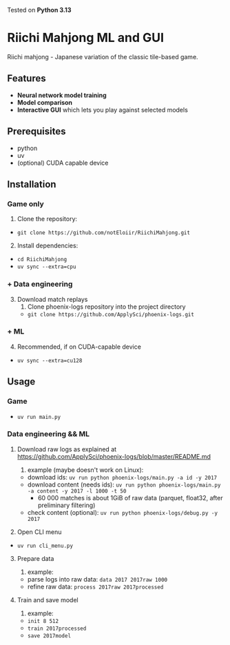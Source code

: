Tested on **Python 3.13**

# Riichi Mahjong ML and GUI

Riichi mahjong - Japanese variation of the classic tile-based game.

## Features

- **Neural network model training**
- **Model comparison**
- **Interactive GUI** which lets you play against selected models

## Prerequisites
- python  
- uv
- (optional) CUDA capable device

## Installation

### Game only

1. Clone the repository:  
- `git clone https://github.com/notEloiir/RiichiMahjong.git`
   
2. Install dependencies:
- `cd RiichiMahjong`
- `uv sync --extra=cpu`

### + Data engineering

3. Download match replays
   1. Clone phoenix-logs repository into the project directory  
   - `git clone https://github.com/ApplySci/phoenix-logs.git`

### + ML  

4. Recommended, if on CUDA-capable device
  - `uv sync --extra=cu128`

## Usage

### Game

- `uv run main.py`

### Data engineering && ML  

1. Download raw logs as explained at https://github.com/ApplySci/phoenix-logs/blob/master/README.md
    1. example (maybe doesn't work on Linux):
    - download ids: `uv run python phoenix-logs/main.py -a id -y 2017`
    - download content (needs ids): `uv run python phoenix-logs/main.py -a content -y 2017 -l 1000 -t 50`
      - 60 000 matches is about 1GiB of raw data (parquet, float32, after preliminary filtering)
    - check content (optional): `uv run python phoenix-logs/debug.py -y 2017`

2. Open CLI menu
  - `uv run cli_menu.py`

3. Prepare data
    1. example:
    - parse logs into raw data: `data 2017 2017raw 1000`
    - refine raw data: `process 2017raw 2017processed`  

4. Train and save model
    1. example:
    - `init 8 512`
    - `train 2017processed`
    - `save 2017model`

